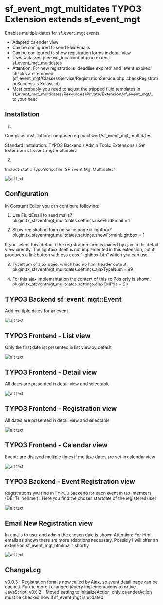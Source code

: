 # sf_event_mgt_multidates TYPO3 Extension extends sf_event_mgt

Enables multiple dates for sf_event_mgt events
- Adapted calender view
- Can be configured to send FluidEmails
- Can be configured to show registration forms in detail view
- Uses Xclasses (see ext_localconf.php) to extend sf_event_mgt_multidates
- Attention: For new registrations 'deadline expired' and 'event expired' checks are removed (sf_event_mgt/Classes/Service/RegistrationService.php::checkRegistrationSuccess is Xclassed)
- Most probably you need to adjust the shipped fluid templates in sf_event_mgt_multidates/Resources/Private/Extension/sf_event_mgt/.. to your need

## Installation

1.
Composer installation:
composer req machwert/sf_event_mgt_multidates

Standard installation:
TYPO3 Backend / Admin Tools: Extensions / Get Extension: sf_event_mgt_multidates

2.
Include static TypoScript file 'SF Event Mgt Multidates'

![alt text](https://github.com/machwert/sf_event_mgt_multidates/blob/main/Documentation/TYPO3Backend_IncludeTypoScript.png?raw=true)

## Configuration
In Constant Editor you can configure following:

1. Use FluidEmail to send mails?
plugin.tx_sfeventmgt_mulitdates.settings.useFluidEmail = 1

2. Show registration form on same page in lightbox?
   plugin.tx_sfeventmgt_mulitdates.settings.showFormInLightbox = 1

If you select this (default) the registration form is loaded by ajax in the detail view directly.
The lightbox itself is not implemented in this extension, but it produces a link button
with css class "lightbox-btn" which you can use.

3. TypeNum of ajax page, which has no html header output.
   plugin.tx_sfeventmgt_mulitdates.settings.ajaxTypeNum = 99

4. For this ajax implementation the content of this colPos only is shown.
   plugin.tx_sfeventmgt_mulitdates.settings.ajaxColPos = 20

## TYPO3 Backend sf_event_mgt::Event
Add multiple dates for an event

![alt text](https://github.com/machwert/sf_event_mgt_multidates/blob/main/Documentation/TYPO3Backend_multidates.png?raw=true)

## TYPO3 Frontend - List view
Only the first date ist presented in list view by default

![alt text](https://github.com/machwert/sf_event_mgt_multidates/blob/main/Documentation/TYPO3Frontend_Listview.png?raw=true)

## TYPO3 Frontend - Detail view
All dates are presented in detail view and selectable

![alt text](https://github.com/machwert/sf_event_mgt_multidates/blob/main/Documentation/TYPO3Frontend_Detailview.png?raw=true)

## TYPO3 Frontend - Registration view
All dates are presented in detail view and selectable

![alt text](https://github.com/machwert/sf_event_mgt_multidates/blob/main/Documentation/TYPO3Frontend_Registrationview.png?raw=true)

## TYPO3 Frontend - Calendar view
Events are dislayed multiple times if multiple dates are set in calendar view

![alt text](https://github.com/machwert/sf_event_mgt_multidates/blob/main/Documentation/TYPO3Frontend_Registrationview.png?raw=true)

## TYPO3 Backend - Event Registration view
Registrations you find in TYPO3 Backend for each event in tab 'members (DE: Teilnehmer)'.
Here you find the chosen startdate of the registered user

![alt text](https://github.com/machwert/sf_event_mgt_multidates/blob/main/Documentation/TYPO3Backend_EventRegistrationview.png?raw=true)

## Email New Registration view
In emails to user and admin the chosen date is shown
Attention: For Html-emails as shown there are more adaptions necessary. Possibly I will offer an extension sf_event_mgt_htmlmails shortly

![alt text](https://github.com/machwert/sf_event_mgt_multidates/blob/main/Documentation/Email_NewRegistration.png?raw=true)

## ChangeLog
v0.0.3 - Registration form is now called by Ajax, so event detail page can be cached. Furthermore I changed jQuery implementations to native JavaScript.
v0.0.2 - Moved setting to initializeAction, only calenderAction must be checked now if sf_event_mgt is updated

